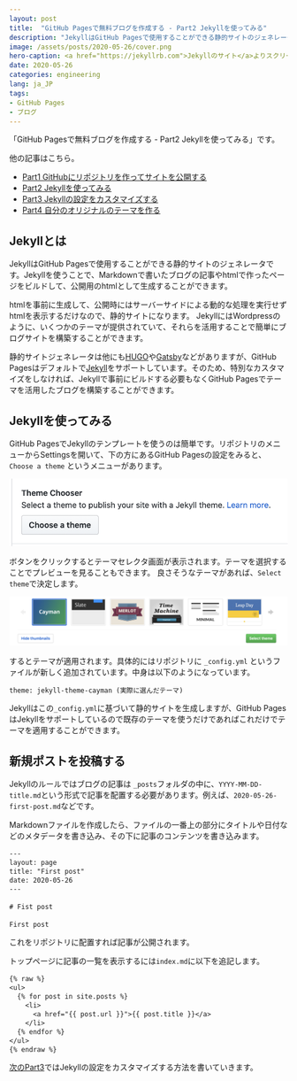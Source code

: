 ```yaml
---
layout: post
title:  "GitHub Pagesで無料ブログを作成する - Part2 Jekyllを使ってみる"
description: "JekyllはGitHub Pagesで使用することができる静的サイトのジェネレータです。Jekyllを使うことで、Markdownで書いたブログの記事やhtmlで作ったページをビルドして、公開用のhtmlとして生成することができます。"
image: /assets/posts/2020-05-26/cover.png
hero-caption: <a href="https://jekyllrb.com">Jekyllのサイト</a>よりスクリーンショット
date: 2020-05-26
categories: engineering
lang: ja_JP
tags:
- GitHub Pages
- ブログ
---
```


「GitHub Pagesで無料ブログを作成する - Part2 Jekyllを使ってみる」です。

他の記事はこちら。

- [Part1 GitHubにリポジトリを作ってサイトを公開する](https://masamichiueta.github.io/development/2020/05/24/github-pages-blog-part1-repository.html)
- [Part2 Jekyllを使ってみる](https://masamichiueta.github.io/development/2020/05/26/github-pages-blog-part2-jekyll.html)
- [Part3 Jekyllの設定をカスタマイズする](https://masamichiueta.github.io/development/2020/05/28/github-pages-blog-part3-cutomize-setting.html)
- [Part4 自分のオリジナルのテーマを作る](https://masamichiueta.github.io/development/2020/05/31/github-pages-blog-part4-original-theme.html)

## Jekyllとは

JekyllはGitHub Pagesで使用することができる静的サイトのジェネレータです。Jekyllを使うことで、Markdownで書いたブログの記事やhtmlで作ったページをビルドして、公開用のhtmlとして生成することができます。

htmlを事前に生成して、公開時にはサーバーサイドによる動的な処理を実行せずhtmlを表示するだけなので、静的サイトになります。
JekyllにはWordpressのように、いくつかのテーマが提供されていて、それらを活用することで簡単にブログサイトを構築することができます。

静的サイトジェネレータは他にも[HUGO](https://gohugo.io)や[Gatsby](https://www.gatsbyjs.org)などがありますが、GitHub Pagesはデフォルトで[Jekyll](https://jekyllrb.com)をサポートしています。そのため、特別なカスタマイズをしなければ、Jekyllで事前にビルドする必要もなくGitHub Pagesでテーマを活用したブログを構築することができます。

## Jekyllを使ってみる

GitHub PagesでJekyllのテンプレートを使うのは簡単です。リポジトリのメニューからSettingsを開いて、下の方にあるGitHub Pagesの設定をみると、 `Choose a theme` というメニューがあります。

![Choose a theme](/assets/posts/2020-05-26/chooseatheme.png "Choose a theme")

ボタンをクリックするとテーマセレクタ画面が表示されます。テーマを選択することでプレビューを見ることもできます。
良さそうなテーマがあれば、`Select theme`で決定します。

![Select theme](/assets/posts/2020-05-26/selecttheme.png "Select theme")

するとテーマが適用されます。具体的にはリポジトリに `_config.yml` というファイルが新しく追加されています。中身は以下のようになっています。

```
theme: jekyll-theme-cayman (実際に選んだテーマ)
```

Jekyllはこの`_config.yml`に基づいて静的サイトを生成しますが、GitHub PagesはJekyllをサポートしているので既存のテーマを使うだけであればこれだけでテーマを適用することができます。

## 新規ポストを投稿する

Jekyllのルールではブログの記事は `_posts`フォルダの中に、`YYYY-MM-DD-title.md`という形式で記事を配置する必要があります。例えば、`2020-05-26-first-post.md`などです。

Markdownファイルを作成したら、ファイルの一番上の部分にタイトルや日付などのメタデータを書き込み、その下に記事のコンテンツを書き込みます。

```
---
layout: page
title: "First post"
date: 2020-05-26
---

# Fist post

First post

```

これをリポジトリに配置すれば記事が公開されます。

トップページに記事の一覧を表示するには`index.md`に以下を追記します。

```
{% raw %}
<ul>
  {% for post in site.posts %}
    <li>
      <a href="{{ post.url }}">{{ post.title }}</a>
    </li>
  {% endfor %}
</ul>
{% endraw %}
```

[次のPart3](https://masamichiueta.github.io/development/2020/05/28/github-pages-blog-part3-cutomize-setting.html)ではJekyllの設定をカスタマイズする方法を書いていきます。